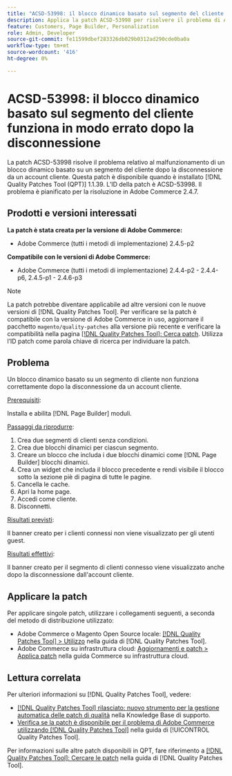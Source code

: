 ```yaml
---
title: "ACSD-53998: il blocco dinamico basato sul segmento del cliente funziona in modo errato dopo la disconnessione"
description: Applica la patch ACSD-53998 per risolvere il problema di Adobe Commerce, in cui un blocco dinamico basato su un segmento del cliente non funziona correttamente dopo la disconnessione da un account del cliente.
feature: Customers, Page Builder, Personalization
role: Admin, Developer
source-git-commit: fe11599dbef283326db029b0312ad290cde0ba0a
workflow-type: tm+mt
source-wordcount: '416'
ht-degree: 0%

---
```


# ACSD-53998: il blocco dinamico basato sul segmento del cliente funziona in modo errato dopo la disconnessione

La patch ACSD-53998 risolve il problema relativo al malfunzionamento di un blocco dinamico basato su un segmento del cliente dopo la disconnessione da un account cliente. Questa patch è disponibile quando è installato [!DNL Quality Patches Tool (QPT)] 1.1.39. L’ID della patch è ACSD-53998. Il problema è pianificato per la risoluzione in Adobe Commerce 2.4.7.

## Prodotti e versioni interessati

**La patch è stata creata per la versione di Adobe Commerce:**

* Adobe Commerce (tutti i metodi di implementazione) 2.4.5-p2

**Compatibile con le versioni di Adobe Commerce:**

* Adobe Commerce (tutti i metodi di implementazione) 2.4.4-p2 - 2.4.4-p6, 2.4.5-p1 - 2.4.6-p3

>[!NOTE]
>
>La patch potrebbe diventare applicabile ad altre versioni con le nuove versioni di [!DNL Quality Patches Tool]. Per verificare se la patch è compatibile con la versione di Adobe Commerce in uso, aggiornare il pacchetto `magento/quality-patches` alla versione più recente e verificare la compatibilità nella pagina [[!DNL Quality Patches Tool]: Cerca patch](https://experienceleague.adobe.com/tools/commerce-quality-patches/index.html?lang=it). Utilizza l’ID patch come parola chiave di ricerca per individuare la patch.

## Problema

Un blocco dinamico basato su un segmento di cliente non funziona correttamente dopo la disconnessione da un account cliente.

<u>Prerequisiti</u>:

Installa e abilita [!DNL Page Builder] moduli.

<u>Passaggi da riprodurre</u>:

1. Crea due segmenti di clienti senza condizioni.
1. Crea due blocchi dinamici per ciascun segmento.
1. Creare un blocco che includa i due blocchi dinamici come [!DNL Page Builder] blocchi dinamici.
1. Crea un widget che includa il blocco precedente e rendi visibile il blocco sotto la sezione piè di pagina di tutte le pagine.
1. Cancella le cache.
1. Apri la home page.
1. Accedi come cliente.
1. Disconnetti.

<u>Risultati previsti</u>:

Il banner creato per i clienti connessi non viene visualizzato per gli utenti guest.

<u>Risultati effettivi</u>:

Il banner creato per il segmento di clienti connesso viene visualizzato anche dopo la disconnessione dall&#39;account cliente.

## Applicare la patch

Per applicare singole patch, utilizzare i collegamenti seguenti, a seconda del metodo di distribuzione utilizzato:

* Adobe Commerce o Magento Open Source locale: [[!DNL Quality Patches Tool] > Utilizzo](/help/tools/quality-patches-tool/usage.md) nella guida di [!DNL Quality Patches Tool].
* Adobe Commerce su infrastruttura cloud: [Aggiornamenti e patch > Applica patch](https://experienceleague.adobe.com/docs/commerce-cloud-service/user-guide/develop/upgrade/apply-patches.html?lang=it) nella guida Commerce su infrastruttura cloud.

## Lettura correlata

Per ulteriori informazioni su [!DNL Quality Patches Tool], vedere:

* [[!DNL Quality Patches Tool] rilasciato: nuovo strumento per la gestione automatica delle patch di qualità](https://experienceleague.adobe.com/it/docs/commerce-knowledge-base/kb/announcements/commerce-announcements/magento-quality-patches-released-new-tool-to-self-serve-quality-patches) nella Knowledge Base di supporto.
* [Verifica se la patch è disponibile per il problema di Adobe Commerce utilizzando  [!DNL Quality Patches Tool]](/help/tools/quality-patches-tool/patches-available-in-qpt/check-patch-for-magento-issue-with-magento-quality-patches.md) nella guida di [!UICONTROL Quality Patches Tool].


Per informazioni sulle altre patch disponibili in QPT, fare riferimento a [[!DNL Quality Patches Tool]: Cercare le patch](https://experienceleague.adobe.com/tools/commerce-quality-patches/index.html?lang=it) nella guida di [!DNL Quality Patches Tool].
